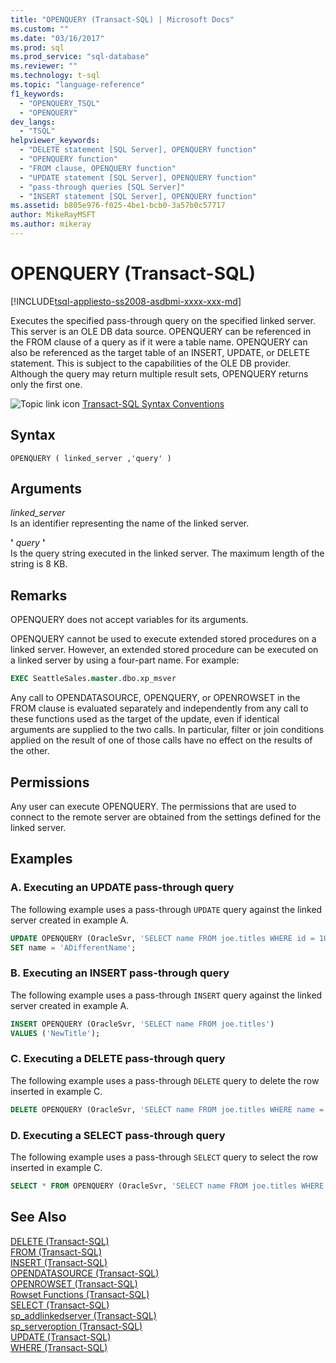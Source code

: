 ```yaml
---
title: "OPENQUERY (Transact-SQL) | Microsoft Docs"
ms.custom: ""
ms.date: "03/16/2017"
ms.prod: sql
ms.prod_service: "sql-database"
ms.reviewer: ""
ms.technology: t-sql
ms.topic: "language-reference"
f1_keywords: 
  - "OPENQUERY_TSQL"
  - "OPENQUERY"
dev_langs: 
  - "TSQL"
helpviewer_keywords: 
  - "DELETE statement [SQL Server], OPENQUERY function"
  - "OPENQUERY function"
  - "FROM clause, OPENQUERY function"
  - "UPDATE statement [SQL Server], OPENQUERY function"
  - "pass-through queries [SQL Server]"
  - "INSERT statement [SQL Server], OPENQUERY function"
ms.assetid: b805e976-f025-4be1-bcb0-3a57b0c57717
author: MikeRayMSFT
ms.author: mikeray
---
```

# OPENQUERY (Transact-SQL)
[!INCLUDE[tsql-appliesto-ss2008-asdbmi-xxxx-xxx-md](../../includes/tsql-appliesto-ss2008-asdbmi-xxxx-xxx-md.md)]

  Executes the specified pass-through query on the specified linked server. This server is an OLE DB data source. OPENQUERY can be referenced in the FROM clause of a query as if it were a table name. OPENQUERY can also be referenced as the target table of an INSERT, UPDATE, or DELETE statement. This is subject to the capabilities of the OLE DB provider. Although the query may return multiple result sets, OPENQUERY returns only the first one.  
  
 ![Topic link icon](../../database-engine/configure-windows/media/topic-link.gif "Topic link icon") [Transact-SQL Syntax Conventions](../../t-sql/language-elements/transact-sql-syntax-conventions-transact-sql.md)  
  
## Syntax  
  
```  
OPENQUERY ( linked_server ,'query' )  
```  
  
## Arguments  
 *linked_server*  
 Is an identifier representing the name of the linked server.  
  
 **'** *query* **'**  
 Is the query string executed in the linked server. The maximum length of the string is 8 KB.  
  
## Remarks  
 OPENQUERY does not accept variables for its arguments.  
  
 OPENQUERY cannot be used to execute extended stored procedures on a linked server. However, an extended stored procedure can be executed on a linked server by using a four-part name. For example:  
  
```sql  
EXEC SeattleSales.master.dbo.xp_msver  
```  
  
 Any call to OPENDATASOURCE, OPENQUERY, or OPENROWSET in the FROM clause is evaluated separately and independently from any call to these functions used as the target of the update, even if identical arguments are supplied to the two calls. In particular, filter or join conditions applied on the result of one of those calls have no effect on the results of the other.  
  
## Permissions  
 Any user can execute OPENQUERY. The permissions that are used to connect to the remote server are obtained from the settings defined for the linked server.  
  
## Examples  
  
### A. Executing an UPDATE pass-through query  
 The following example uses a pass-through `UPDATE` query against the linked server created in example A.  
  
```sql  
UPDATE OPENQUERY (OracleSvr, 'SELECT name FROM joe.titles WHERE id = 101')   
SET name = 'ADifferentName';  
```  
  
### B. Executing an INSERT pass-through query  
 The following example uses a pass-through `INSERT` query against the linked server created in example A.  
  
```sql  
INSERT OPENQUERY (OracleSvr, 'SELECT name FROM joe.titles')  
VALUES ('NewTitle');  
```  
  
### C. Executing a DELETE pass-through query  
 The following example uses a pass-through `DELETE` query to delete the row inserted in example C.  
  
```sql  
DELETE OPENQUERY (OracleSvr, 'SELECT name FROM joe.titles WHERE name = ''NewTitle''');  
```  
  
### D. Executing a SELECT pass-through query  
 The following example uses a pass-through `SELECT` query to select the row inserted in example C.  
  
```sql  
SELECT * FROM OPENQUERY (OracleSvr, 'SELECT name FROM joe.titles WHERE name = ''NewTitle''');  
```  
    
## See Also  
 [DELETE &#40;Transact-SQL&#41;](../../t-sql/statements/delete-transact-sql.md)   
 [FROM &#40;Transact-SQL&#41;](../../t-sql/queries/from-transact-sql.md)   
 [INSERT &#40;Transact-SQL&#41;](../../t-sql/statements/insert-transact-sql.md)   
 [OPENDATASOURCE &#40;Transact-SQL&#41;](../../t-sql/functions/opendatasource-transact-sql.md)   
 [OPENROWSET &#40;Transact-SQL&#41;](../../t-sql/functions/openrowset-transact-sql.md)   
 [Rowset Functions &#40;Transact-SQL&#41;](../../t-sql/functions/rowset-functions-transact-sql.md)   
 [SELECT &#40;Transact-SQL&#41;](../../t-sql/queries/select-transact-sql.md)   
 [sp_addlinkedserver &#40;Transact-SQL&#41;](../../relational-databases/system-stored-procedures/sp-addlinkedserver-transact-sql.md)   
 [sp_serveroption &#40;Transact-SQL&#41;](../../relational-databases/system-stored-procedures/sp-serveroption-transact-sql.md)   
 [UPDATE &#40;Transact-SQL&#41;](../../t-sql/queries/update-transact-sql.md)   
 [WHERE &#40;Transact-SQL&#41;](../../t-sql/queries/where-transact-sql.md)  
  
  
